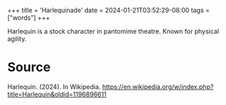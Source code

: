 +++
title = 'Harlequinade'
date = 2024-01-21T03:52:29-08:00
tags = ["words"]
+++

Harlequin is a stock character in pantomime theatre. Known for physical agility.

# Source

Harlequin. (2024). In Wikipedia. https://en.wikipedia.org/w/index.php?title=Harlequin&oldid=1196896611

